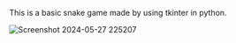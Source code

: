 This is a basic snake game made by using tkinter in python.

![Screenshot 2024-05-27 225207](https://github.com/rupanraj19/Snake_game/assets/105553566/e666f3db-3fa1-435b-9d17-503c8e1182e9)

